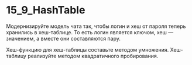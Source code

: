 # 15_9_HashTable
Модернизируйте модель чата так, чтобы логин и хеш от пароля теперь хранились в хеш-таблице. То есть логин является ключом, хеш — значением, а вместе они составляются пару. 

Хеш-функцию для хеш-таблицы составьте методом умножения. Хеш-таблицу реализуйте методом квадратичного пробирования.
